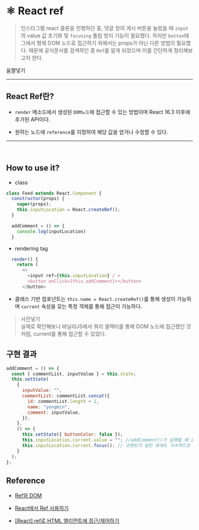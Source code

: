# ⚛ React ref

> 인스타그램 react 클론을 진행하던 중, 댓글 창의 게시 버튼을 눌렀을 때 `input`의 value 값 초기화 및 `focusing` 풀림 방지 기능이 필요했다. 하지만 `button`태그에서 형제 DOM 노드로 접근하기 위해서는 props가 아닌 다른 방법이 필요했다. 때문에 공식문서를 검색하던 중 `Ref`를 알게 되었으며 이를 간단하게 정리해보고자 한다.

움짤넣기

---

## React Ref란?

- `render` 메소드에서 생성된 `DOM노드`에 접근할 수 있는 방법이며 React 16.3 이후에 추가된 API이다.

- 원하는 노드에 `reference`를 지정하여 해당 값을 얻거나 수정할 수 있다.

---

<br/>

## How to use it?

>

- class

```javascript
class Feed extends React.Component {
  constructor(props) {
    super(props);
    this.inputLocation = React.createRef();
  }

  addComment = () => {
    console.log(inputLocation)
  }
```

- rendering tag

>

```javascript
  render() {
    return (
      <>
        <input ref={this.inputLocation} / >
        <button onClick={this.addComment}></button>
      </button>
```

- 클래스 기반 컴포넌트는 `this.name = React.createRef()`를 통해 생성이 가능하며 `current` 속성을 갖는 특정 객체를 통해 접근이 가능하다.

> 사진넣기  
>  실제로 확인해보니 바닐라JS에서 쿼리 셀렉터를 통해 DOM 노드에 접근했던 것처럼, current를 통해 접근할 수 있었다.

## 구현 결과

>

```javascript
addComment = () => {
  const { commentList, inputValue } = this.state;
  this.setState(
    {
      inputValue: "",
      commentList: commentList.concat({
        id: commentList.length + 1,
        name: "yongmin",
        comment: inputValue,
      }),
    },
    () => {
      this.setState({ buttonColor: false });
      this.inputLocation.current.value = ""; //addComment()가 실행될 때 input값을 공백화
      this.inputLocation.current.focus(); // 코멘트가 달린 후에도 지속적으로 focus 유지됨
    }
  );
};
```

## Reference

- [Ref와 DOM](https://ko.reactjs.org/docs/refs-and-the-dom.html)

- [React에서 Ref 사용하기](https://tech.osci.kr/2019/10/10/82068584/)

- [[React] ref로 HTML 엘리먼트에 접근/제어하기](https://www.daleseo.com/react-refs/)

